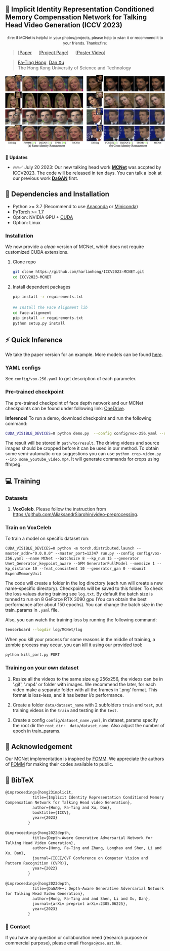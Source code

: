 
## :book: Implicit Identity Representation Conditioned Memory Compensation Network for Talking Head Video Generation (ICCV 2023)
<p align="center">
  <small>:fire: If MCNet is helpful in your photos/projects, please help to :star: it or recommend it to your friends. Thanks:fire:</small>
</p>


> [[Paper](https://arxiv.org/abs/2307.09906) &emsp; [[Project Page](https://harlanhong.github.io/publications/mcnet.html)]  &emsp; [[Poster Video](https://www.youtube.com/watch?v=nahsJNjWzGo&t=1s)]<br>
<!-- > [Fa-Ting Hong](https://harlanhong.github.io), [Longhao Zhang](https://dblp.org/pid/236/7382.html), [Li Shen](https://scholar.google.co.uk/citations?user=ABbCaxsAAAAJ&hl=en), [Dan Xu](https://www.danxurgb.net) <br> -->
<!-- > The Hong Kong University of Science and Technology, Alibaba Cloud -->
> [Fa-Ting Hong](https://harlanhong.github.io), [Dan Xu](https://www.danxurgb.net) <br>
> The Hong Kong University of Science and Technology<br>


<p align="center">
  <img src="assets/compare-same-id.png">
</p>


:triangular_flag_on_post: **Updates** 
- :fire::fire::white_check_mark: July 20 2023: Our new talking head work **[MCNet](https://harlanhong.github.io/publications/mcnet.html)** was accpted by ICCV2023. The code will be released in ten days. You can talk a look at our previous work **[DaGAN](https://harlanhong.github.io/publications/dagan.html)** first.




## :wrench: Dependencies and Installation

- Python >= 3.7 (Recommend to use [Anaconda](https://www.anaconda.com/download/#linux) or [Miniconda](https://docs.conda.io/en/latest/miniconda.html))
- [PyTorch >= 1.7](https://pytorch.org/)
- Option: NVIDIA GPU + [CUDA](https://developer.nvidia.com/cuda-downloads)
- Option: Linux

### Installation
We now provide a *clean* version of MCNet, which does not require customized CUDA extensions. <br>

1. Clone repo

    ```bash
    git clone https://github.com/harlanhong/ICCV2023-MCNET.git
    cd ICCV2023-MCNET
    ```

2. Install dependent packages

    ```bash
    pip install -r requirements.txt

    ## Install the Face Alignment lib
    cd face-alignment
    pip install -r requirements.txt
    python setup.py install
    ```
## :zap: Quick Inference

We take the paper version for an example. More models can be found [here](https://hkustconnect-my.sharepoint.com/:f:/g/personal/fhongac_connect_ust_hk/EjfeXuzwo3JMn7s0oOPN_q0B81P5Wgu_kbYJAh7uSAKS2w?e=KaQcPk).

### YAML configs
See ```config/vox-256.yaml``` to get description of each parameter.

### Pre-trained checkpoint
The pre-trained checkpoint of face depth network and our MCNet checkpoints can be found under following link: [OneDrive](https://hkustconnect-my.sharepoint.com/:f:/g/personal/fhongac_connect_ust_hk/Eow4kyCdz_9Ctw-Xj8cA0KwBVyh7ohx-x4-0UhgWiaSpkg?e=TOlwpa).

**Inference!**
To run a demo, download checkpoint and run the following command:

```bash
CUDA_VISIBLE_DEVICES=0 python demo.py  --config config/vox-256.yaml --driving_video path/to/driving --source_image path/to/source --checkpoint path/to/checkpoint --relative --adapt_scale --kp_num 15 --generator Unet_Generator_keypoint_aware --result_video path/to/result --mbunit ExpendMemoryUnit --memsize 1 
```
<!-- python demo.py  --config config/vox-256.yaml --driving_video /data/fhongac/origDataset/vox1/train/id10686#zDkgVesX7NU#001423#001797.mp4 --checkpoint checkpoints/00000099-checkpoint.pth.tar --relative --adapt_scale --kp_num 15 --generator Unet_Generator_keypoint_aware --result_video synthetic_2.mp4  --source_image /data/fhongac/origDataset/vox1_frames/train/id10686#zDkgVesX7NU#001423#001797.mp4/0000000.png --mbunit ExpendMemoryUnit --memsize 1  -->

The result will be stored in ```path/to/result```. The driving videos and source images should be cropped before it can be used in our method. To obtain some semi-automatic crop suggestions you can use ```python crop-video.py --inp some_youtube_video.mp4```. It will generate commands for crops using ffmpeg. 


## :computer: Training


### Datasets
 
1) **VoxCeleb**. Please follow the instruction from https://github.com/AliaksandrSiarohin/video-preprocessing.

### Train on VoxCeleb
To train a model on specific dataset run:
```
CUDA_VISIBLE_DEVICES=0 python -m torch.distributed.launch --master_addr="0.0.0.0" --master_port=12347 run.py --config config/vox-256.yaml --name MCNet --batchsize 8 --kp_num 15 --generator Unet_Generator_keypoint_aware --GFM GeneratorFullModel --memsize 1 --kp_distance 10 --feat_consistent 10 --generator_gan 0 --mbunit ExpendMemoryUnit
```

The code will create a folder in the log directory (each run will create a new name-specific directory).
Checkpoints will be saved to this folder.
To check the loss values during training see ```log.txt```.
By default the batch size is tunned to run on 8 GeForce RTX 3090 gpu (You can obtain the best performance after about 150 epochs). You can change the batch size in the train_params in ```.yaml``` file.


Also, you can watch the training loss by running the following command:
```bash
tensorboard --logdir log/MCNet/log
```
When you kill your process for some reasons in the middle of training, a zombie process may occur, you can kill it using our provided tool:
 ```bash
python kill_port.py PORT
```

### Training on your own dataset
1) Resize all the videos to the same size e.g 256x256, the videos can be in '.gif', '.mp4' or folder with images.
We recommend the later, for each video make a separate folder with all the frames in '.png' format. This format is loss-less, and it has better i/o performance.

2) Create a folder ```data/dataset_name``` with 2 subfolders ```train``` and ```test```, put training videos in the ```train``` and testing in the ```test```.

3) Create a config ```config/dataset_name.yaml```, in dataset_params specify the root dir the ```root_dir:  data/dataset_name```. Also adjust the number of epoch in train_params.



## :scroll: Acknowledgement

 Our MCNet implementation is inspired by [FOMM](https://github.com/AliaksandrSiarohin/first-order-model). We appreciate the authors of [FOMM](https://github.com/AliaksandrSiarohin/first-order-model) for making their codes available to public.

## :scroll: BibTeX

```
@inproceedings{hong23implicit,
            title={Implicit Identity Representation Conditioned Memory Compensation Network for Talking Head video Generation},
            author={Hong, Fa-Ting and Xu, Dan},
            booktitle={ICCV},
            year={2023}
          }

@inproceedings{hong2022depth,
            title={Depth-Aware Generative Adversarial Network for Talking Head Video Generation},
            author={Hong, Fa-Ting and Zhang, Longhao and Shen, Li and Xu, Dan},
            journal={IEEE/CVF Conference on Computer Vision and Pattern Recognition (CVPR)},
            year={2022}
          }

@inproceedings{hong2023depth,
            title={DaGAN++: Depth-Aware Generative Adversarial Network for Talking Head Video Generation},
            author={Hong, Fa-Ting and and Shen, Li and Xu, Dan},
            journal={arXiv preprint arXiv:2305.06225},
            year={2023}
          }
```

### :e-mail: Contact

If you have any question or collaboration need (research purpose or commercial purpose), please email `fhongac@cse.ust.hk`.